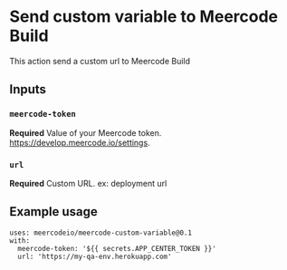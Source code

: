 # Send custom variable to Meercode Build

This action send a custom url to Meercode Build

## Inputs

### `meercode-token`

**Required** Value of your Meercode token. https://develop.meercode.io/settings.

### `url`

**Required** Custom URL. ex: deployment url


## Example usage

```
uses: meercodeio/meercode-custom-variable@0.1
with:
  meercode-token: '${{ secrets.APP_CENTER_TOKEN }}'
  url: 'https://my-qa-env.herokuapp.com'
```